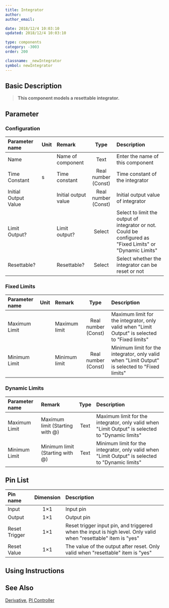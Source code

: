 ```yaml
---
title: Integrator
author: 
author_email:

date: 2018/12/4 10:03:10
updated: 2018/12/4 10:03:10

type: components
category: -3003
order: 200

classname: _newIntegrator
symbol: newIntegrator
---
```

## Basic Description


> **This component models a resettable integrator.**

## Parameter
### Configuration
| Parameter name | Unit | Remark | Type | Description |
| :--- | :--- | :--- | :--: | :--- |
| Name |  | Name of component | Text | Enter the name of this component |
| Time Constant | s | Time constant | Real number (Const) | Time constant of the integrator |
| Initial Output Value |  | Initial output value | Real number (Const) | Initial output value of integrator |
| Limit Output? |  | Limit output? | Select | Select to limit the output of integrator or not. Could be configured as "Fixed Limits" or "Dynamic Limits" |
| Resettable? |  | Resettable? | Select | Select whether the integrator can be reset or not |

### Fixed Limits
| Parameter name | Unit | Remark | Type | Description |
| :--- | :--- | :--- | :--: | :--- |
| Maximum Limit |  | Maximum limit | Real number (Const) | Maximum limit for the integrator, only valid when "Limit Output" is selected to "Fixed limits" |
| Minimum Limit |  | Minimum limit | Real number (Const) | Minimum limit for the integrator, only valid when "Limit Output" is selected to "Fixed limits" |

### Dynamic Limits
| Parameter name | Remark | Type | Description |
| :--- | :--- | :--: | :--- |
| Maximum Limit | Maximum limit (Starting with @) | Text | Maximum limit for the integrator, only valid when "Limit Output" is selected to "Dynamic limits" |
| Minimum Limit | Minimum limit (Starting with @) | Text | Minimum limit for the integrator, only valid when "Limit Output" is selected to "Dynamic limits" |


## Pin List

| Pin name | Dimension | Description |
| :--- | :--:  | :--- |
| Input | 1×1 | Input pin |
| Output | 1×1 | Output pin|
| Reset Trigger | 1×1 | Reset trigger input pin, and triggered when the input is high level. Only valid when "resettable" item is "yes" |
| Reset Value | 1×1 | The value of the output after reset. Only valid when "resettable" item is "yes" |

## Using Instructions



## See Also

[Derivative](comp_newDerivative.md), [PI Controller](comp_newPICtrl.md)
